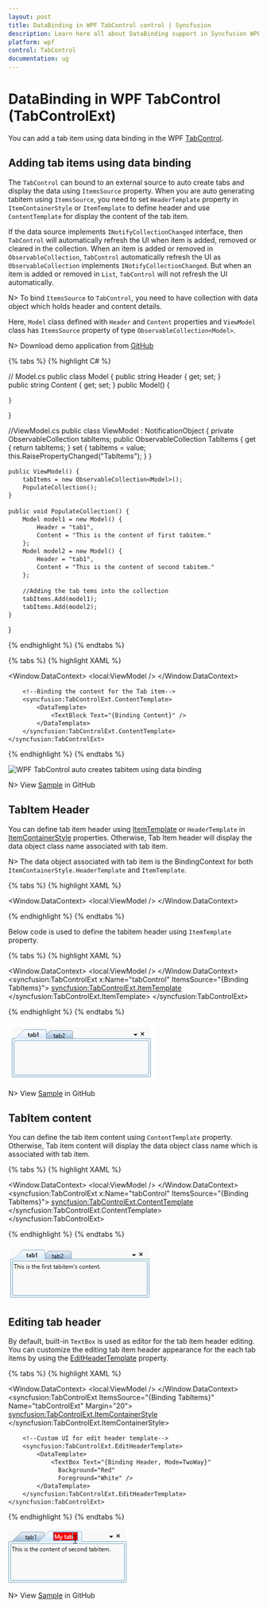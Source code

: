 ```yaml
---
layout: post
title: DataBinding in WPF TabControl control | Syncfusion
description: Learn here all about DataBinding support in Syncfusion WPF TabControl (TabControlExt) control and more.
platform: wpf
control: TabControl
documentation: ug
---
```


# DataBinding in WPF TabControl (TabControlExt)

You can add a tab item using data binding in the WPF [TabControl](https://help.syncfusion.com/cr/wpf/Syncfusion.Windows.Tools.Controls.TabControlExt.html).

## Adding tab items using data binding

The `TabControl` can bound to an external source to auto create tabs and display the data using `ItemsSource` property. When you are auto generating tabitem using `ItemsSource`, you need to set `HeaderTemplate` property in `ItemContainerStyle` or `ItemTemplate` to define header and use `ContentTemplate` for display the content of the tab item.  

If the data source implements `INotifyCollectionChanged` interface, then `TabControl` will automatically refresh the UI when item is added, removed or cleared in the collection. When an item is added or removed in `ObservableCollection`, `TabControl` automatically refresh the UI as `ObservableCollection` implements `INotifyCollectionChanged`. But when an item is added or removed in `List`, `TabControl` will not refresh the UI automatically.

N> To bind `ItemsSource` to `TabControl`, you need to have collection with data object which holds header and content details.

Here, `Model` class defined with `Header` and `Content` properties and `ViewModel` class has `ItemsSource` property of type `ObservableCollection<Model>`.

N> Download demo application from [GitHub](https://github.com/SyncfusionExamples/wpf-tabcontrol-databinding)

{% tabs %}
{% highlight C# %}

// Model.cs
public class Model {
    public string Header { get; set; }        
    public string Content { get; set; }
    public Model() {

    }
}

//ViewModel.cs
public class ViewModel : NotificationObject {
    private ObservableCollection<Model> tabItems;
    public ObservableCollection<Model> TabItems {
        get { return tabItems; }
        set {
            tabItems = value;
            this.RaisePropertyChanged("TabItems");
        }
    }        
    
    public ViewModel() {
        tabItems = new ObservableCollection<Model>();
        PopulateCollection();
    }

    public void PopulateCollection() {
        Model model1 = new Model() {
            Header = "tab1",
            Content = "This is the content of first tabitem."
        };
        Model model2 = new Model() {
            Header = "tab1",
            Content = "This is the content of second tabitem."
        };

        //Adding the tab tems into the collection
        tabItems.Add(model1);
        tabItems.Add(model2);
    }
}

{% endhighlight %}
{% endtabs %}

{% tabs %}
{% highlight XAML %}

<Window.DataContext>
    <local:ViewModel />
</Window.DataContext>

<Grid>
    <syncfusion:TabControlExt ItemsSource="{Binding TabItems}"
                              Name="tabControlExt">
        <!--Binding the header text for the Tab item-->
        <syncfusion:TabControlExt.ItemContainerStyle>
            <Style TargetType="syncfusion:TabItemExt">
                <Setter Property="HeaderTemplate">
                    <Setter.Value>
                        <DataTemplate>
                            <TextBlock Text="{Binding Header, Mode=TwoWay}" />
                        </DataTemplate>
                    </Setter.Value>
                </Setter>
            </Style>
        </syncfusion:TabControlExt.ItemContainerStyle>
        
        <!--Binding the content for the Tab item-->
        <syncfusion:TabControlExt.ContentTemplate>
            <DataTemplate>
                <TextBlock Text="{Binding Content}" />
            </DataTemplate>
        </syncfusion:TabControlExt.ContentTemplate>
    </syncfusion:TabControlExt>
</Grid>

{% endhighlight %}
{% endtabs %}

![WPF TabControl auto creates tabitem using data binding](databinding_images/wpf-tabcontrol-databinding.png)

N> View [Sample](https://github.com/SyncfusionExamples/syncfusion-wpf-tabcontrolext-examples/tree/master/Samples/Databinding) in GitHub

## TabItem Header

You can define tab item header using [ItemTemplate](https://docs.microsoft.com/en-us/dotnet/api/system.windows.controls.itemscontrol.itemtemplate?view=netframework-4.8) or `HeaderTemplate` in [ItemContainerStyle](https://docs.microsoft.com/en-us/dotnet/api/system.windows.controls.itemscontrol.itemcontainerstyle?view=netframework-4.8) properties. Otherwise, Tab Item header will display the data object class name associated with tab item.

N> The data object associated with tab item is the BindingContext for both `ItemContainerStyle.HeaderTemplate` and `ItemTemplate`.

{% tabs %}
{% highlight XAML %}

<Window.DataContext>
    <local:ViewModel />
</Window.DataContext>

<Grid>
    <syncfusion:TabControlExt x:Name="tabControlExt" 
                              ItemsSource="{Binding TabItems}">
        <syncfusion:TabControlExt.ItemContainerStyle>
            <Style TargetType="syncfusion:TabItemExt">
                <Setter Property="HeaderTemplate">
                    <Setter.Value>
                        <DataTemplate>
                            <TextBlock Text="{Binding Header, Mode=TwoWay}" />
                        </DataTemplate>
                    </Setter.Value>
                </Setter>
            </Style>
        </syncfusion:TabControlExt.ItemContainerStyle>
    </syncfusion:TabControlExt>
</Grid>

{% endhighlight %}
{% endtabs %}

Below code is used to define the tabitem header using `ItemTemplate` property.

{% tabs %}
{% highlight XAML %}

<Window.DataContext>
    <local:ViewModel />
</Window.DataContext>
<Grid>
    <syncfusion:TabControlExt x:Name="tabControl" 
                              ItemsSource="{Binding TabItems}">
        <syncfusion:TabControlExt.ItemTemplate>
            <DataTemplate>
                <TextBlock Text="{Binding Header}"/>
            </DataTemplate>
        </syncfusion:TabControlExt.ItemTemplate>
    </syncfusion:TabControlExt>
</Grid>

{% endhighlight %}
{% endtabs %}

![Added header to tabitem in WPF TabControl](databinding_images/wpf-tabcontrol-binding-header.png)

N> View [Sample](https://github.com/SyncfusionExamples/syncfusion-wpf-tabcontrolext-examples/tree/master/Samples/Databinding) in GitHub

## TabItem content

You can define the tab item content using `ContentTemplate` property. Otherwise, Tab item content will display the data object class name which is associated with tab item.

{% tabs %}
{% highlight XAML %}

<Window.DataContext>
    <local:ViewModel />
</Window.DataContext>
<Grid>
    <syncfusion:TabControlExt x:Name="tabControl" 
                              ItemsSource="{Binding TabItems}">
        <syncfusion:TabControlExt.ContentTemplate>
            <DataTemplate>
                <TextBlock Text="{Binding Content}" />
            </DataTemplate>
        </syncfusion:TabControlExt.ContentTemplate>
    </syncfusion:TabControlExt>
</Grid>

{% endhighlight %}
{% endtabs %}

![Added content to tabitem in WPF TabControl](databinding_images/wpf-tabcontrol-binding-content.png)

##  Editing tab header

By default, built-in `TextBox` is used as editor for the tab item header editing. You can customize the editing tab item header appearance for the each tab items by using the [EditHeaderTemplate](https://help.syncfusion.com/cr/wpf/Syncfusion.Windows.Tools.Controls.TabControlExt.html#Syncfusion_Windows_Tools_Controls_TabControlExt_EditHeaderTemplate) property.

{% tabs %}
{% highlight XAML %}

<Window.DataContext>
    <local:ViewModel />
</Window.DataContext>
<Grid>
    <syncfusion:TabControlExt ItemsSource="{Binding TabItems}"
                              Name="tabControlExt"
                              Margin="20">
        <syncfusion:TabControlExt.ItemContainerStyle>
            <Style TargetType="syncfusion:TabItemExt">
                <Setter Property="HeaderTemplate">
                    <Setter.Value>
                        <DataTemplate>
                            <TextBlock Text="{Binding Header}" />
                        </DataTemplate>
                    </Setter.Value>
                </Setter>
                <Setter Property="Content"  
                        Value="{Binding Content}" />
            </Style>
        </syncfusion:TabControlExt.ItemContainerStyle>                  
        
        <!--Custom UI for edit header template-->
        <syncfusion:TabControlExt.EditHeaderTemplate>
            <DataTemplate>
                <TextBox Text="{Binding Header, Mode=TwoWay}"
                  Background="Red" 
                  Foreground="White" />
            </DataTemplate>
        </syncfusion:TabControlExt.EditHeaderTemplate>
    </syncfusion:TabControlExt>
</Grid>

{% endhighlight %}
{% endtabs %}

![Custom UI of the Editable Header in WPF TabControl](databinding_images/wpf-tabcontrol-binding-editable-header.png)

N> View [Sample](https://github.com/SyncfusionExamples/syncfusion-wpf-tabcontrolext-examples/tree/master/Samples/Databinding) in GitHub
